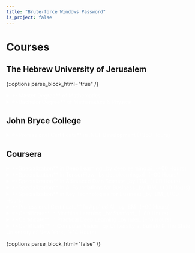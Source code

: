 ```yaml
---
title: "Brute-force Windows Password"
is_project: false
---
```

<script type="text/x-mathjax-config">
MathJax.Hub.Config({
    tex2jax: {
        inlineMath: [['$','$'], ['\\(','\\)']],
        skipTags: ['script', 'noscript', 'style', 'textarea', 'pre'] // removed 'code' entry
    }
});
MathJax.Hub.Queue(function() {
    var all = MathJax.Hub.getAllJax(), i;
    for(i = 0; i < all.length; i += 1) {
        all[i].SourceElement().parentNode.className += ' has-jax';
    }
});
</script>
<script type="text/javascript" src="https://cdnjs.cloudflare.com/ajax/libs/mathjax/2.7.4/MathJax.js?config=TeX-AMS_HTML-full">
</script>
<style>
a    {color: red;}
details {color: white;}
details > summary {
  border: none;
  cursor: pointer;
}
details > *:not(summary){
  margin-left: 2em;
}
code.has-jax {font: inherit; font-size: 100%; background: inherit; border: inherit;}
</style>

# Courses

## The Hebrew University of Jerusalem

{::options parse_block_html="true" /}

<details><summary markdown="span">**Master Degree** of Mathematics</summary>
* M.Sc Thesis - [Generators for Finite Index Subgroups of $$\mathrm{SL}_{n}\left(\mathcal{O}_{k}\right)$$](Thesis.pdf)
* Fundamental Concepts in Representation Theory
* Fundamental Concepts in  Commutative Algebra
* Fundamental Concepts in Analysis
* Workshop for Graduate Students
* Advanced Algebra Seminar
* Game Theory
* Metric Embedding Theory & its Algorithmic Applications
* Harmonic Analysis
* Topological Methods in Free Groups
* Topics in Number Theory and Algebraic Geometry
* Topics in Group Theory
</details>
<details><summary markdown="span">**Bachelor Degree** of Mathematics & Physics</summary>
  <details><summary markdown="span">Mathematics Courses</summary>
* Infinitesimal Calculus (1)
* Infinitesimal Calculus (2)
* Advanced Infinitesimal Calculus (1)
* Advanced Infinitesimal Calculus (2)
* Complex Variables and Applications
* Ordinary Differential Equations
* Introduction to Partial Differential Equations
* Equations of Mathematical Physics
* Linear Algebra (1)
* Linear Algebra (2)
* Algebraic Structures (1)
* Algebraic Structures (2)
* Mathematical Methods I
* Mathematical Methods II
* Probability Theory and Applications
* Introduction to Topology
* Measure Theory
* Mathematical Logic
* Set Theory
* History of Mathematics
</details>
<details><summary markdown="span">Physics Courses</summary>
* C++ Programming and Matlab
* Mechanics and Special Relativity
* Electricity and Magnetism
* Thermal Physics
* Waves and Optics
* Analytical Mechanics
* Quantum Theory I
* Quantum Theory II
* Intro. to Statistical Physics
* Physics Lab A
* Physics Lab B
* Physics Lab C
* Basic Ideas of Modern Physics
* Intro to Elementary Particles
* Astrophysics and Cosmology
* Nuclear Physics
</details>
</details>

## John Bryce College
<details><summary markdown="span">**Professional Certificate** in .NET Development (+350 Hours)</summary>
* Object Oriented Programming
* .NET Framework
* Basic C# Programing
* Advanced C# Programing
* ASP.NET Core
* JavaScript
* SQL & SQL Server
* HTML5 & CSS3
</details>

## Coursera
<details><summary markdown="span">**Specialization** in  Deep Learning _by deeplearning.ai_ (+00 Hours)</summary>
* A
* B
</details>
<details><summary markdown="span">**Specialization** in TensorFlow _by deeplearning.ai_ (+00 Hours)</summary>
* A
* B
</details>
<details><summary markdown="span">**Specialization** in Advanced Data Science _by IBM_ (+00 Hours)</summary>
* A
* B
</details>
<details><summary markdown="span">**Specialization** in AI Foundations for Business _by IBM_ (+00 Hours)</summary>
* A
* B
</details>
<details><summary markdown="span">**Specialization** in Key Technologies for Business _by IBM_ (+00 Hours)</summary>
* A
* B
</details>
<details><summary markdown="span">**Professional Certificate** in  Applied AI _by IBM_ (+00 Hours)</summary>
  <details><summary markdown="span">**Certificate** in Introduction to Artificial Intelligence (+60 Hours)</summary>
* B
</details>
  <details><summary markdown="span">**Certificate** in Introduction to Artificial Intelligence (+60 Hours)</summary>
* B
</details>
  <details><summary markdown="span">**Certificate** in Introduction to Artificial Intelligence (+60 Hours)</summary>
* B
</details>
  <details><summary markdown="span">**Certificate** in Introduction to Artificial Intelligence (+60 Hours)</summary>
* B
</details>
  <details><summary markdown="span">**Certificate** in Introduction to Artificial Intelligence (+60 Hours)</summary>
* B
</details>
  <details><summary markdown="span">**Certificate** in Introduction to Artificial Intelligence (+60 Hours)</summary>
* B
</details>
</details>
<details><summary markdown="span">**Certificate** in Machine Learning _by Stanford_ (+60 Hours)</summary>
* Introduction (2 Hours)
* Linear Regression with One Variable (2 Hours)
* Linear Algebra Review (2 Hours)
* Linear Regression with Multiple Variables (3 Hours)
* Octave/Matlab Tutorial (5 Hours)
* Logistic Regression (2 Hours)
* Regularization (5 Hours)
* Neural Networks: Representation (5 Hours)
* Neural Networks: Learning (5 Hours)
* Advice for Applying Machine Learning (5 Hours)
* Machine Learning System Design (2 Hours)
* Support Vector Machines (5 Hours)
* Unsupervised Learning (1 Hours)
* Dimensionality Reduction (5 Hours)
* Anomaly Detection (2 Hours)
* Recommender Systems (5 Hours)
* Large Scale Machine Learning (2 Hours)
* Application Example: Photo OCR (2 Hours)
</details>
<details><summary markdown="span">**Certificate** in Practical Deep Learning _by Intel_ (+16 Hours)</summary>
* Introduction to Deep Learning and Deep Learning Basics (5 Hours)
* Convolutional Neural Networks (CNN), Fine-Tuning and Detection (4 Hours)
* Recurrent Neural Networks (RNN) (3 Hours)
* Training Tips and Multinode Distributed Training (2 Hours)
* Hot Research and Intel's Roadmap (2 Hours)
</details>
<details><summary markdown="span">**Certificate** in Computer Vision _by University at Buffalo & The State University of New York_ (+14 Hours)</summary>
* Computer Vision Overview (4 Hours)
* Color, Light, & Image Formation (5 Hours)
* Low-, Mid- & High-Level Vision (3 Hours)
* Mathematics for Computer Vision (2 Hours)
</details>

{::options parse_block_html="false" /}
